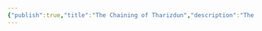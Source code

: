 ```yaml
---
{"publish":true,"title":"The Chaining of Tharizdun","description":"The dark god [[Tharizdun, the Chained Oblivion|Tharizdun]] is chained and sundered by an unlikely alliance of the Discordant and Ordered Gods.","tags":["timeline"],"cssclasses":""}
---
```


